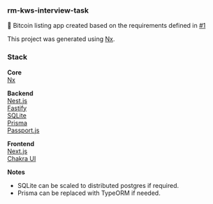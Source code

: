 ### rm-kws-interview-task
🎃 Bitcoin listing app created based on the requirements defined in [#1](https://github.com/reanimated-man/rm-kws-interview-task/issues/1) 

This project was generated using [Nx](https://nx.dev).

### Stack

**Core**  
[Nx](https://nx.dev)  

**Backend**  
[Nest.js](https://nestjs.com)  
[Fastify](https://www.fastify.io)  
[SQLite](https://www.sqlite.org/index.html)  
[Prisma](https://www.prisma.io)  
[Passport.js](https://www.passportjs.org)  

**Frontend**  
[Next.js](https://nextjs.com)  
[Chakra UI](https://chakra-ui.com)

**Notes**  
- SQLite can be scaled to distributed postgres if required.
- Prisma can be replaced with TypeORM if needed.


